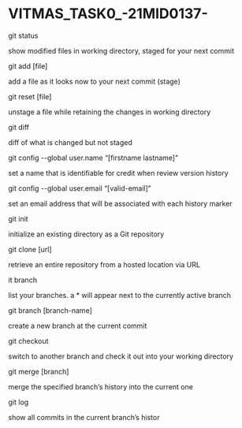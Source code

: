 # VITMAS_TASK0_-21MID0137-
git status

show modified files in working directory, staged for your next commit

git add [file]

add a file as it looks now to your next commit (stage)

git reset [file]

unstage a file while retaining the changes in working directory

git diff

diff of what is changed but not staged

git config --global user.name “[firstname lastname]”

set a name that is identifiable for credit when review version history

git config --global user.email “[valid-email]”

set an email address that will be associated with each history marker

git init

initialize an existing directory as a Git repository

git clone [url]

retrieve an entire repository from a hosted location via URL

it branch

list your branches. a * will appear next to the currently active branch

git branch [branch-name]

create a new branch at the current commit

git checkout

switch to another branch and check it out into your working directory

git merge [branch]

merge the specified branch’s history into the current one

git log

show all commits in the current branch’s histor
